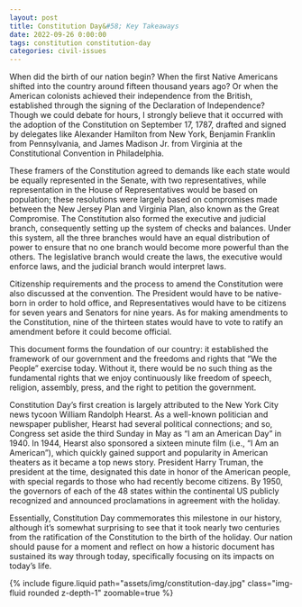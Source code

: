 ```yaml
---
layout: post
title: Constitution Day&#58; Key Takeaways
date: 2022-09-26 0:00:00
tags: constitution constitution-day
categories: civil-issues
---
```


When did the birth of our nation begin? When the first Native Americans shifted into the country around fifteen thousand years ago? Or when the American colonists achieved their independence from the British, established through the signing of the Declaration of Independence? Though we could debate for hours, I strongly believe that it occurred with the adoption of the Constitution on September 17, 1787, drafted and signed by delegates like Alexander Hamilton from New York, Benjamin Franklin from Pennsylvania, and James Madison Jr. from Virginia at the Constitutional Convention in Philadelphia.

These framers of the Constitution agreed to demands like each state would be equally represented in the Senate, with two representatives, while representation in the House of Representatives would be based on population; these resolutions were largely based on compromises made between the New Jersey Plan and Virginia Plan, also known as the Great Compromise. The Constitution also formed the executive and judicial branch, consequently setting up the system of checks and balances. Under this system, all the three branches would have an equal distribution of power to ensure that no one branch would become more powerful than the others. The legislative branch would create the laws, the executive would enforce laws, and the judicial branch would interpret laws. 

Citizenship requirements and the process to amend the Constitution were also discussed at the convention. The President would have to be native-born in order to hold office, and Representatives would have to be citizens for seven years and Senators for nine years. As for making amendments to the Constitution, nine of the thirteen states would have to vote to ratify an amendment before it could become official.

This document forms the foundation of our country: it established the framework of our government and the freedoms and rights that “We the People” exercise today. Without it, there would be no such thing as the fundamental rights that we enjoy continuously like freedom of speech, religion, assembly, press, and the right to petition the government.

Constitution Day’s first creation is largely attributed to the New York City news tycoon William Randolph Hearst. As a well-known politician and newspaper publisher, Hearst had several political connections; and so, Congress set aside the third Sunday in May as “I am an American Day” in 1940. In 1944, Hearst also sponsored a sixteen minute film (i.e., “I Am an American”), which quickly gained support and popularity in American theaters as it became a top news story.  President Harry Truman, the president at the time, designated this date in honor of the American people, with special regards to those who had recently become citizens. By 1950, the governors of each of the 48 states within the continental US publicly recognized and announced proclamations in agreement with the holiday. 

Essentially, Constitution Day commemorates this milestone in our history, although it’s somewhat surprising to see that it took nearly two centuries from the ratification of the Constitution to the birth of the holiday. Our nation should pause for a moment and reflect on how a historic document has sustained its way through today, specifically focusing on its impacts on today’s life.

<div class="row mt-3">
    <div class="col-sm mt-3 mt-md-0">
        {% include figure.liquid path="assets/img/constitution-day.jpg" class="img-fluid rounded z-depth-1" zoomable=true %}
    </div>
</div>
